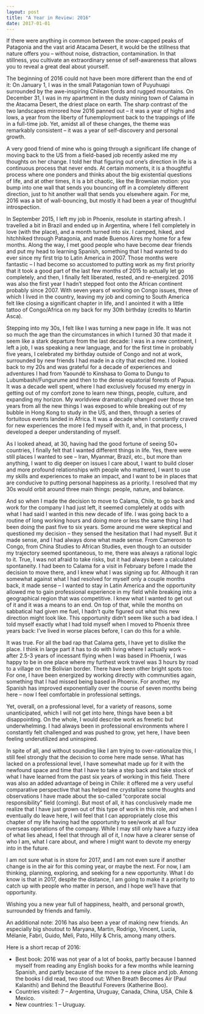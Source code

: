 ```yaml
---
layout: post
title: "A Year in Review: 2016"
date: 2017-01-01
---
```

If there were anything in common between the snow-capped peaks of Patagonia and the vast arid Atacama Desert, it would be the stillness that nature offers you – without noise, distraction, contamination.  In that stillness, you cultivate an extraordinary sense of self-awareness that allows you to reveal a great deal about yourself.

The beginning of 2016 could not have been more different than the end of it: On January 1, I was in the small Patagonian town of Puyuhuapi surrounded by the awe-inspiring Chilean fjords and rugged mountains.  On December 31, I was in my apartment in the dusty mining town of Calama in the Atacama Desert, the driest place on earth.  The sharp contrast of the two landscapes mirrored how 2016 panned out – it was a year of highs and lows, a year from the liberty of funemployment back to the trappings of life in a full-time job.  Yet, amidst all of these changes, the theme was remarkably consistent – it was a year of self-discovery and personal growth.

A very good friend of mine who is going through a significant life change of moving back to the US from a field-based job recently asked me my thoughts on her change.  I told her that figuring out one’s direction in life is a continuous process that never ends.  At certain moments, it is a thoughtful process where one ponders and thinks about the big existential questions of life, and at other times, it is a bit chaotic, like the Brownian motion: you bump into one wall that sends you bouncing off in a completely different direction, just to hit another wall that sends you elsewhere again.  For me, 2016 was a bit of wall-bouncing, but mostly it had been a year of thoughtful introspection.

In September 2015, I left my job in Phoenix, resolute in starting afresh.  I travelled a bit in Brazil and ended up in Argentina, where I fell completely in love (with the place), and a month turned into six.  I camped, hiked, and hitchhiked through Patagonia, and made Buenos Aires my home for a few months.  Along the way, I met good people who have become dear friends and put my head to learning Spanish, something that I had wanted to do ever since my first trip to Latin America in 2007.  Those months were fantastic – I had become so accustomed to putting work as my first priority that it took a good part of the last few months of 2015 to actually let go completely, and then, I finally felt liberated, rested, and re-energized.  2016 was also the first year I hadn’t stepped foot onto the African continent probably since 2007.  With seven years of working on Congo issues, three of which I lived in the country, leaving my job and coming to South America felt like closing a significant chapter in life, and I anointed it with a little tattoo of Congo/Africa on my back for my 30th birthday (credits to Martin Asca).

Stepping into my 30s, I felt like I was turning a new page in life.  It was not so much the age than the circumstances in which I turned 30 that made it seem like a stark departure from the last decade: I was in a new continent, I left a job, I was speaking a new language, and for the first time in probably five years, I celebrated my birthday outside of Congo and not at work, surrounded by new friends I had made in a city that excited me.  I looked back to my 20s and was grateful for a decade of experiences and adventures I had from Yaoundé to Kinshasa to Goma to Dungu to Lubumbashi/Fungurume and then to the dense equatorial forests of Papua.  It was a decade well spent, where I had exclusively focused my energy in getting out of my comfort zone to learn new things, people, culture, and expanding my horizon.  My worldview dramatically changed over those ten years from all the new things I was exposed to while breaking out of my bubble in Hong Kong to study in the US, and then, through a series of fortuitous events landed in Africa.  It was a decade when I constantly craved for new experiences the more I fed myself with it, and, in that process, I developed a deeper understanding of myself.

As I looked ahead, at 30, having had the good fortune of seeing 50+ countries, I finally felt that I wanted different things in life.  Yes, there were still places I wanted to see – Iran, Myanmar, Brazil, etc., but more than anything, I want to dig deeper on issues I care about, I want to build closer and more profound relationships with people who mattered, I want to use my skills and experiences to make an impact, and I want to be in places that are conducive to putting personal happiness as a priority.  I resolved that my 30s would orbit around three main things: people, nature, and balance.

And so when I made the decision to move to Calama, Chile, to go back and work for the company I had just left, it seemed completely at odds with what I had said I wanted in this new decade of life.  I was going back to a routine of long working hours and doing more or less the same thing I had been doing the past five to six years.  Some around me were skeptical and questioned my decision – they sensed the hesitation that I had myself.  But it made sense, and I had always done what made sense.  From Cameroon to Congo, from China Studies to African Studies, even though to an outsider my trajectory seemed spontaneous, to me, there was always a rational logic to it.  True, I was not afraid to take risks, but it had always been a calculated spontaneity.  I had been to Calama for a visit in February before I made the decision to move there, and I knew what I was signing up for.  Although it ran somewhat against what I had resolved for myself only a couple months back, it made sense – I wanted to stay in Latin America and the opportunity allowed me to gain professional experience in my field while breaking into a geographical region that was competitive.  I knew what I wanted to get out of it and it was a means to an end.  On top of that, while the months on sabbatical had given me fuel, I hadn’t quite figured out what this new direction might look like.  This opportunity didn’t seem like such a bad idea.  I told myself exactly what I had told myself when I moved to Phoenix three years back: I’ve lived in worse places before, I can do this for a while.

It was true.  For all the bad rap that Calama gets, I have yet to dislike the place.  I think in large part it has to do with living where I actually work – after 2.5-3 years of incessant flying when I was based in Phoenix, I was happy to be in one place where my furthest work travel was 3 hours by road to a village on the Bolivian border.  There have been other bright spots too: For one, I have been energized by working directly with communities again, something that I had missed being based in Phoenix.  For another, my Spanish has improved exponentially over the course of seven months being here – now I feel comfortable in professional settings.

Yet, overall, on a professional level, for a variety of reasons, some unanticipated, which I will not get into here, things have been a bit disappointing.  On the whole, I would describe work as frenetic but underwhelming.  I had always been in professional environments where I constantly felt challenged and was pushed to grow, yet here, I have been feeling underutilized and uninspired.

In spite of all, and without sounding like I am trying to over-rationalize this, I still feel strongly that the decision to come here made sense.  What has lacked on a professional level, I have somewhat made up for it with the newfound space and time that I have to take a step back and take stock of what I have learned from the past six years of working in this field.  There was also an added advantage of being in Chile: it offered me a very useful comparative perspective that has helped me crystallize some thoughts and observations I have made about the so-called “corporate social responsibility” field (coming).  But most of all, it has conclusively made me realize that I have just grown out of this type of work in this role, and when I eventually do leave here, I will feel that I can appropriately close this chapter of my life having had the opportunity to see/work at all four overseas operations of the company.  While I may still only have a fuzzy idea of what lies ahead, I feel that through all of it, I now have a clearer sense of who I am, what I care about, and where I might want to devote my energy into in the future.

I am not sure what is in store for 2017, and I am not even sure if another change is in the air for this coming year, or maybe the next.  For now, I am thinking, planning, exploring, and seeking for a new opportunity.  What I do know is that in 2017, despite the distance, I am going to make it a priority to catch up with people who matter in person, and I hope we’ll have that opportunity.

Wishing you a new year full of happiness, health, and personal growth, surrounded by friends and family.

An additional note: 2016 has also been a year of making new friends.  An especially big shoutout to Maryana, Martin, Rodrigo, Vincent, Lucia, Mélanie, Fabri, Guido, Meli, Pato, Hilly & Chris, among many others.

Here is a short recap of 2016:

- Best book: 2016 was not year of a lot of books, partly because I banned myself from reading any English books for a few months while learning Spanish, and partly because of the move to a new place and job. Among the books I did read, two stood out: When Breath Becomes Air (Paul Kalanithi) and Behind the Beautiful Forevers (Katherine Boo).
- Countries visited: 7 – Argentina, Uruguay, Canada, China, USA, Chile & Mexico.
- New countries: 1 – Uruguay.
